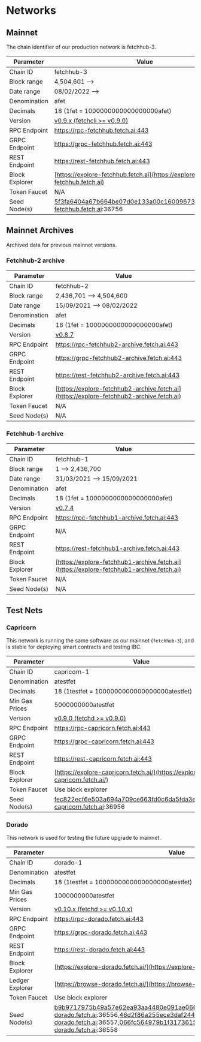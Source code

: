 # Networks

## Mainnet

The chain identifier of our production network is fetchhub-3.

| Parameter      | Value                                                                                      |
| -------------- | ------------------------------------------------------------------------------------------ |
| Chain ID       | fetchhub-3                                                                                 |
| Block range    | 4,504,601 -->                                                                              |
| Date range     | 08/02/2022 -->                                                                   |
| Denomination   | afet                                                                                       |
| Decimals       | 18 (1fet = 1000000000000000000afet)                                                        |
| Version        | [v0.9.x (fetchcli >= v0.9.0)](https://github.com/fetchai/fetchd/tree/release/v0.9.x)       |
| RPC Endpoint   | <https://rpc-fetchhub.fetch.ai:443>                                                        |
| GRPC Endpoint  | <https://grpc-fetchhub.fetch.ai:443>                                                       |
| REST Endpoint  | <https://rest-fetchhub.fetch.ai:443>                                                       |
| Block Explorer | [https://explore-fetchhub.fetch.ai](https://explore-fetchhub.fetch.ai)                     |
| Token Faucet   | N/A                                                                                        |
| Seed Node(s)   | 5f3fa6404a67b664be07d0e133a00c1600967396@connect-fetchhub.fetch.ai:36756                   |

## Mainnet Archives

Archived data for previous mainnet versions.

### Fetchhub-2 archive

| Parameter      | Value                                                                                      |
| -------------- | ------------------------------------------------------------------------------------------ |
| Chain ID       | fetchhub-2                                                                                 |
| Block range    | 2,436,701 --> 4,504,600                                                                    |
| Date range     | 15/09/2021 --> 08/02/2022                                                                  |
| Denomination   | afet                                                                                       |
| Decimals       | 18 (1fet = 1000000000000000000afet)                                                        |
| Version        | [v0.8.7](https://github.com/fetchai/fetchd/tree/v0.8.7)                                    |
| RPC Endpoint   | <https://rpc-fetchhub2-archive.fetch.ai:443>                                               |
| GRPC Endpoint  | <https://grpc-fetchhub2-archive.fetch.ai:443>                                              |
| REST Endpoint  | <https://rest-fetchhub2-archive.fetch.ai:443>                                              |
| Block Explorer | [https://explore-fetchhub2-archive.fetch.ai](https://explore-fetchhub2-archive.fetch.ai)   |
| Token Faucet   | N/A                                                                                        |
| Seed Node(s)   | N/A                                                                                        |

### Fetchhub-1 archive

| Parameter      | Value                                                                                      |
| -------------- | ------------------------------------------------------------------------------------------ |
| Chain ID       | fetchhub-1                                                                                 |
| Block range    | 1 --> 2,436,700                                                                            |
| Date range     | 31/03/2021 --> 15/09/2021                                                                  |
| Denomination   | afet                                                                                       |
| Decimals       | 18 (1fet = 1000000000000000000afet)                                                        |
| Version        | [v0.7.4](https://github.com/fetchai/fetchd/tree/v0.7.4)                                    |
| RPC Endpoint   | <https://rpc-fetchhub1-archive.fetch.ai:443>                                               |
| GRPC Endpoint  | N/A                                                                                        |
| REST Endpoint  | <https://rest-fetchhub1-archive.fetch.ai:443>                                              |
| Block Explorer | [https://explore-fetchhub1-archive.fetch.ai](https://explore-fetchhub1-archive.fetch.ai)   |
| Token Faucet   | N/A                                                                                        |
| Seed Node(s)   | N/A                                                                                        |

## Test Nets

### Capricorn

This network is running the same software as our mainnet (`fetchhub-3`), and is stable for deploying smart contracts and testing IBC.

| Parameter      | Value                                                                                      |
| -------------- | ------------------------------------------------------------------------------------------ |
| Chain ID       | capricorn-1                                                                                |
| Denomination   | atestfet                                                                                   |
| Decimals       | 18 (1testfet = 1000000000000000000atestfet)                                                |
| Min Gas Prices | 5000000000atestfet                                                                         |
| Version        | [v0.9.0 (fetchd >= v0.9.0)](https://github.com/fetchai/fetchd/releases/tag/v0.9.0)         |
| RPC Endpoint   | <https://rpc-capricorn.fetch.ai:443>                                                       |
| GRPC Endpoint  | <https://grpc-capricorn.fetch.ai:443>                                                      |
| REST Endpoint  | <https://rest-capricorn.fetch.ai:443>                                                      |
| Block Explorer | [https://explore-capricorn.fetch.ai/](https://explore-capricorn.fetch.ai/)                 |
| Token Faucet   | Use block explorer                                                                         |
| Seed Node(s)   | fec822ecf6e503a694a709ce663fd0c6da5fda3e@connect-capricorn.fetch.ai:36956                  |

### Dorado

This network is used for testing the future upgrade to mainnet.

| Parameter       | Value                                                                                      |
| --------------- | ------------------------------------------------------------------------------------------ |
| Chain ID        | dorado-1                                                                                   |
| Denomination    | atestfet                                                                                   |
| Decimals        | 18 (1testfet = 1000000000000000000atestfet)                                                |
| Min Gas Prices  | 1000000000atestfet                                                                         |
| Version         | [v0.10.x (fetchd >= v0.10.x)](https://github.com/fetchai/fetchd/releases/tag/v0.10.0-rc1)  |
| RPC Endpoint    | <https://rpc-dorado.fetch.ai:443>                                                          |
| GRPC Endpoint   | <https://grpc-dorado.fetch.ai:443>                                                         |
| REST Endpoint   | <https://rest-dorado.fetch.ai:443>                                                         |
| Block Explorer  | [https://explore-dorado.fetch.ai/](https://explore-dorado.fetch.ai/)                       |
| Ledger Explorer | [https://browse-dorado.fetch.ai/](https://browse-dorado.fetch.ai/)                         |
| Token Faucet    | Use block explorer                                                                         |
| Seed Node(s)    | b9b9717975b49a57e62ea93aa4480e091ae0660@connect-dorado.fetch.ai:36556,46d2f86a255ece3daf244e2ca11d5be0f16cb633@connect-dorado.fetch.ai:36557,066fc564979b1f3173615f101b62448ac7e00eb1@connect-dorado.fetch.ai:36558 |
